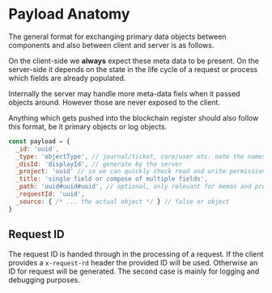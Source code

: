 # Payload Anatomy

The general format for exchanging primary data objects between components and
also between client and server is as follows. 

On the client-side we **always** expect these meta data to be present. On the
server-side it depends on the state in the life cycle of a request or process
which fields are already populated. 

Internally the server may handle more meta-data fiels when it passed objects
around. However those are never exposed to the client. 

Anything which gets pushed into the blockchain register should also follow this
format, be it primary objects or log objects.

```javascript
const payload = {
  _id: 'uuid',
  _type: 'objectType', // journal/ticket, core/user etc. note the namespace
  _disId: 'displayId', // generate by the server
  _project: 'uuid' // so we can quickly check read and write permissions
  _title: 'single field or compose of multiple fields',
  _path: 'uuid#uuid#uuid', // optional, only relevant for memos and projects
  _requestId: 'uuid', 
  _source: { /* ... the actual object */ } // false or object
}
```


## Request ID

The request ID is handed through in the processing of a request. If the client
provides a `x-request-rd` header the provided ID will be used. Otherwise an ID
for request will be generated. The second case is mainly for logging and
debugging purposes. 
